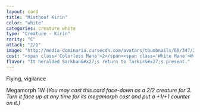 ```yaml
---
layout: card
title: "Misthoof Kirin"
color: "white"
categories: creature white
type: "Creature - Kirin"
rarity: "C"
attack: "2/1"
image: "http://media-dominaria.cursecdn.com/avatars/thumbnails/68/347/200/283/635618434696997445.png"
cost: "<span class='Colorless Mana'>2</span><span class='White Mana'>W</span>"
flavor: "It heralded Sarkhan&#x27;s return to Tarkir&#x27;s present."
---
```


Flying, vigilance

Megamorph <span class="tip mana-icon mana-colorless-01" title="1 Colorless Mana">1</span><span class="tip mana-icon mana-white" title="1 White Mana">W</span> <em>(You may cast this card face-down as a 2/2 creature for <span class="tip mana-icon mana-colorless-03" title="3 Colorless Mana">3</span>. Turn it face up at any time for its megamorph cost and put a +1/+1 counter on it.)</em>
